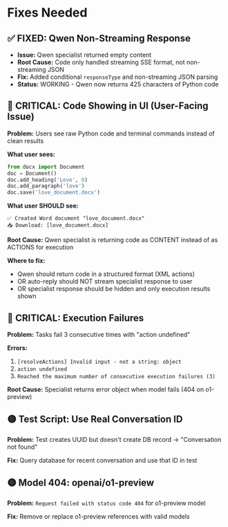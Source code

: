 # Fixes Needed

## ✅ FIXED: Qwen Non-Streaming Response
- **Issue:** Qwen specialist returned empty content
- **Root Cause:** Code only handled streaming SSE format, not non-streaming JSON
- **Fix:** Added conditional `responseType` and non-streaming JSON parsing
- **Status:** WORKING - Qwen now returns 425 characters of Python code

## 🔴 CRITICAL: Code Showing in UI (User-Facing Issue)
**Problem:** Users see raw Python code and terminal commands instead of clean results

**What user sees:**
```python
from docx import Document
doc = Document()
doc.add_heading('Love', 0)
doc.add_paragraph('love')
doc.save('love_document.docx')
```

**What user SHOULD see:**
```
✅ Created Word document "love_document.docx"
📥 Download: [love_document.docx]
```

**Root Cause:** Qwen specialist is returning code as CONTENT instead of as ACTIONS for execution

**Where to fix:** 
- Qwen should return code in a structured format (XML actions)
- OR auto-reply should NOT stream specialist response to user
- OR specialist response should be hidden and only execution results shown

## 🔴 CRITICAL: Execution Failures
**Problem:** Tasks fail 3 consecutive times with "action undefined"

**Errors:**
1. `[resolveActions] Invalid input - not a string: object`
2. `action undefined`
3. `Reached the maximum number of consecutive execution failures (3)`

**Root Cause:** Specialist returns error object when model fails (404 on o1-preview)

## 🟡 Test Script: Use Real Conversation ID
**Problem:** Test creates UUID but doesn't create DB record → "Conversation not found"

**Fix:** Query database for recent conversation and use that ID in test

## 🟡 Model 404: openai/o1-preview
**Problem:** `Request failed with status code 404` for o1-preview model

**Fix:** Remove or replace o1-preview references with valid models
